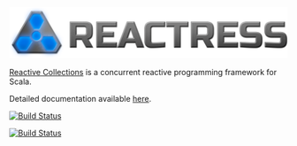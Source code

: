 <img src='reactress-title-96.png'></img>

[Reactive Collections](http://www.storm-enroute.com/reactive-collections) is a concurrent reactive programming framework for Scala.

Detailed documentation available [here](http://www.storm-enroute.com/reactive-collections/learn).


[![Build Status](https://travis-ci.org/storm-enroute/reactress.svg?branch=master)](https://travis-ci.org/storm-enroute/reactive-collections)

[![Build Status](https://ci.storm-enroute.com:8080/buildStatus/icon?job=public-reactive-collections)](https://ci.storm-enroute.com:8080/job/public-reactive-collections/)


